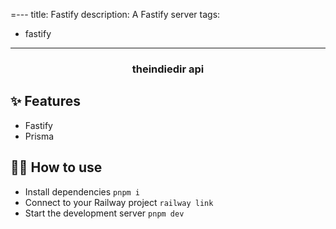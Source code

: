 =---
title: Fastify
description: A Fastify server
tags:
  - fastify
---

<h3 align="center">theindiedir api</h3>

## ✨ Features

- Fastify
- Prisma

## 💁‍♀️ How to use

- Install dependencies `pnpm i`
- Connect to your Railway project `railway link`
- Start the development server `pnpm dev`
